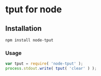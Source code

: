# tput for node

## Installation

```
npm install node-tput
```

### Usage

```js
var tput = require( 'node-tput' );
process.stdout.write( tput( 'clear' ) );
```

